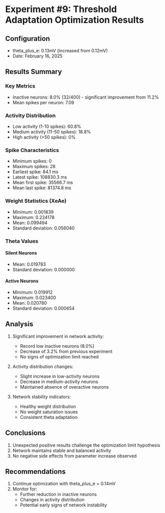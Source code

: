 # Experiment #9: Threshold Adaptation Optimization Results

## Configuration
- theta_plus_e: 0.13mV (increased from 0.12mV)
- Date: February 16, 2025

## Results Summary
### Key Metrics
- Inactive neurons: 8.0% (32/400) - significant improvement from 11.2%
- Mean spikes per neuron: 7.09

### Activity Distribution
- Low activity (1-10 spikes): 60.8%
- Medium activity (11-50 spikes): 18.8%
- High activity (>50 spikes): 0%

### Spike Characteristics
- Minimum spikes: 0
- Maximum spikes: 28
- Earliest spike: 84.1 ms
- Latest spike: 108830.3 ms
- Mean first spike: 35566.7 ms
- Mean last spike: 81374.8 ms

### Weight Statistics (XeAe)
- Minimum: 0.001839
- Maximum: 0.224178
- Mean: 0.099494
- Standard deviation: 0.056040

### Theta Values
#### Silent Neurons
- Mean: 0.019783
- Standard deviation: 0.000000

#### Active Neurons
- Minimum: 0.019912
- Maximum: 0.023400
- Mean: 0.020780
- Standard deviation: 0.000654

## Analysis
1. Significant improvement in network activity:
   - Record low inactive neurons (8.0%)
   - Decrease of 3.2% from previous experiment
   - No signs of optimization limit reached

2. Activity distribution changes:
   - Slight increase in low-activity neurons
   - Decrease in medium-activity neurons
   - Maintained absence of overactive neurons

3. Network stability indicators:
   - Healthy weight distribution
   - No weight saturation issues
   - Consistent theta adaptation

## Conclusions
1. Unexpected positive results challenge the optimization limit hypothesis
2. Network maintains stable and balanced activity
3. No negative side effects from parameter increase observed

## Recommendations
1. Continue optimization with theta_plus_e = 0.14mV
2. Monitor for:
   - Further reduction in inactive neurons
   - Changes in activity distribution
   - Potential early signs of network instability